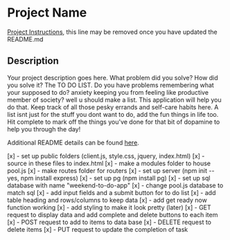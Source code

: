 # Project Name

[Project Instructions](./INSTRUCTIONS.md), this line may be removed once you have updated the README.md

## Description

Your project description goes here. What problem did you solve? How did you solve it?
The TO DO LIST. Do you have problems remembering what your supposed to do? anxiety keeping you from feeling like productive member of society? well u should make a list. This application will help you do that. Keep track of all those pesky errands and self-care habits here. A list isnt just for the stuff you dont want to do, add the fun things in life too. Hit complete to mark off the things you've done for that bit of dopamine to help you through the day!



Additional README details can be found [here](https://github.com/PrimeAcademy/readme-template/blob/master/README.md).

[x] - set up public folders (client.js, style.css, jquery, index.html)
[x] - source in these files to index.html
[x] - make a modules folder to house pool.js
[x] - make routes folder for routers
[x] - set up server (npm init --yes, npm install express)
[x] - set up pg (npm install pg)
[x] - set up sql database with name "weekend-to-do-app"
[x] - change pool.js database to match sql
[x] - add input fields and a submit button for to do list
[x] - add table heading and rows/columns to keep data
[x] - add get ready now function working
[x] - add styling to make it look pretty (later)
[x] - GET request to display data and add complete and delete buttons to each item
[x] - POST request to add to items to data base
[x] - DELETE request to delete items
[x] - PUT request to update the completion of task
